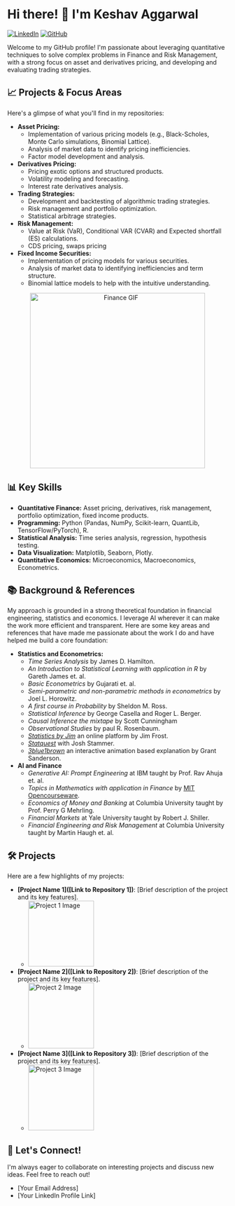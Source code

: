 # Hi there! 👋 I'm Keshav Aggarwal

[![LinkedIn](https://img.shields.io/badge/LinkedIn-%230077B5.svg?style=for-the-badge&logo=linkedin&logoColor=white)](https://www.linkedin.com/in/[your-linkedin-profile])
[![GitHub](https://img.shields.io/badge/GitHub-100000?style=for-the-badge&logo=github&logoColor=white)](https://github.com/[your-github-username])

Welcome to my GitHub profile! I'm passionate about leveraging quantitative techniques to solve complex problems in Finance and Risk Management, with a strong focus on asset and derivatives pricing, and developing and evaluating trading strategies.

## 📈 Projects & Focus Areas

Here's a glimpse of what you'll find in my repositories:

* **Asset Pricing:**
    * Implementation of various pricing models (e.g., Black-Scholes, Monte Carlo simulations, Binomial Lattice).
    * Analysis of market data to identify pricing inefficiencies.
    * Factor model development and analysis.
* **Derivatives Pricing:**
    * Pricing exotic options and structured products.
    * Volatility modeling and forecasting.
    * Interest rate derivatives analysis.
* **Trading Strategies:**
    * Development and backtesting of algorithmic trading strategies.
    * Risk management and portfolio optimization.
    * Statistical arbitrage strategies.
* **Risk Management:**
    * Value at Risk (VaR), Conditional VAR (CVAR) and Expected shortfall (ES) calculations.
    * CDS pricing, swaps pricing
* **Fixed Income Securities:**
    * Implementation of pricing models for various securities.
    * Analysis of market data to identifying inefficiencies and term structure.
    * Binomial lattice models to help with the intuitive understanding.

<p align="center">
  <img src="https://media0.giphy.com/media/v1.Y2lkPTc5MGI3NjExajl0d3Byc21qeGI1Z29lYXhjNGt6NTRxZDNxbnl6NGlsYjM4eTd3ciZlcD12MV9pbnRlcm5hbF9naWZfYnlfaWQmY3Q9Zw/f8boxoFEnl9e3uaCfj/giphy.gif" width="400" alt="Finance GIF">
</p>

## 📊 Key Skills

* **Quantitative Finance:** Asset pricing, derivatives, risk management, portfolio optimization, fixed income products.
* **Programming:** Python (Pandas, NumPy, Scikit-learn, QuantLib, TensorFlow/PyTorch), R.
* **Statistical Analysis:** Time series analysis, regression, hypothesis testing.
* **Data Visualization:** Matplotlib, Seaborn, Plotly.
* **Quantitative Economics:** Microeconomics, Macroeconomics, Econometrics.

## 📚 Background & References

My approach is grounded in a strong theoretical foundation in financial engineering, statistics and economics. I leverage AI wherever it can make the work more efficient and transparent. Here are some key areas and references that have made me passionate about the work I do and have helped me build a core foundation:

* **Statistics and Econometrics:**
    * *Time Series Analysis* by James D. Hamilton.
    * *An Introduction to Statistical Learning with application in R* by Gareth James et. al.
    * *Basic Econometrics* by Gujarati et. al.
    * *Semi-parametric and non-parametric methods in econometrics* by Joel L. Horowitz.
    * *A first course in Probability* by Sheldon M. Ross.
    * *Statistical Inference* by George Casella and Roger L. Berger.
    * *Causal Inference the mixtape* by Scott Cunningham
    * *Observational Studies* by paul R. Rosenbaum.
    * <a href="https://statisticsbyjim.com/">*Statistics by Jim*</a> an online platform by Jim Frost.
    * <a href="https://www.youtube.com/channel/UCtYLUTtgS3k1Fg4y5tAhLbw">*Statquest*</a> with Josh Stammer.
    * <a href="https://www.youtube.com/c/3blue1brown">*3blue1brown*</a> an interactive animation based explanation by Grant Sanderson.
* **AI and Finance**
    * *Generative AI: Prompt Engineering* at IBM taught by Prof. Rav Ahuja et. al.
    * *Topics in Mathematics with application in Finance* by <a href="https://ocw.mit.edu/courses/18-s096-topics-in-mathematics-with-applications-in-finance-fall-2013/video_galleries/video-lectures/">MIT Opencourseware</a>.
    * *Economics of Money and Banking* at Columbia University taught by Prof. Perry G Mehrling.
    * *Financial Markets* at Yale University taught by Robert J. Shiller.
    * *Financial Engineering and Risk Management* at Columbia University taught by Martin Haugh et. al.


## 🛠️ Projects

Here are a few highlights of my projects:

* **[Project Name 1]([Link to Repository 1])**: [Brief description of the project and its key features].
    * <img src="[Link to a relevant image or GIF for Project 1]" width="150" alt="Project 1 Image">
* **[Project Name 2]([Link to Repository 2])**: [Brief description of the project and its key features].
    * <img src="[Link to a relevant image or GIF for Project 2]" width="150" alt="Project 2 Image">
* **[Project Name 3]([Link to Repository 3])**: [Brief description of the project and its key features].
    * <img src="[Link to a relevant image or GIF for Project 3]" width="150" alt="Project 3 Image">

## 🤝 Let's Connect!

I'm always eager to collaborate on interesting projects and discuss new ideas. Feel free to reach out!

* [Your Email Address]
* [Your LinkedIn Profile Link]


<!--
**keshav0801/keshav0801** is a ✨ _special_ ✨ repository because its `README.md` (this file) appears on your GitHub profile.

Here are some ideas to get you started:

- 🔭 I’m currently working on ...
- 🌱 I’m currently learning ...
- 👯 I’m looking to collaborate on ...
- 🤔 I’m looking for help with ...
- 💬 Ask me about ...
- 📫 How to reach me: ...
- 😄 Pronouns: ...
- ⚡ Fun fact: ...
-->
